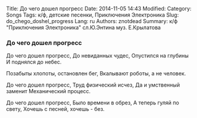 Title: До чего дошел прогресс
Date: 2014-11-05 14:43
Modified: 
Category: Songs
Tags: к/ф, детские песенки, Приключения Электроника
Slug: do_chego_doshel_progress
Lang: ru
Authors: znotdead
Summary: к/ф "Приключения Электроника" сл.Ю.Энтина муз. Е.Крылатова

### До чего дошел прогресс

До чего дошел прогресс,
До невиданных чудес,
Опустился на глубины
И поднялся до небес.

Позабыты хлопоты, остановлен бег,
Вкалывают роботы, а не человек.

До чего дошел прогресс,
Труд физический исчез,
Да и умственный заменит
Механический процесс.

До чего дошел прогресс,
Было времени в обрез,
А теперь гуляй по свету,
Хочешь с песней, хочешь - без.
